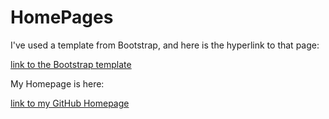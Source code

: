 # HomePages

I've used a template from Bootstrap, and here is the hyperlink to that page:

[link to the Bootstrap template](http://getbootstrap.com/getting-started/#examples)

My Homepage is here:

[link to my GitHub Homepage](https://dapeng-xu.github.io/)